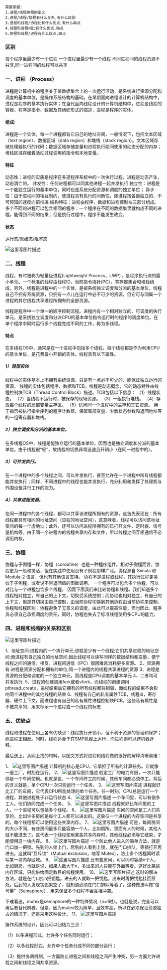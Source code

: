 ```
需要掌握:
1.进程/线程协程的定义
2.进程/线程/协程有什么关系,有什么区别
3.进程和线程/协程比有什么优点,有什么缺点
4.线程和进程相比有什么优点,缺点
5.协程和线程/进程有什么优点,缺点
```



### 区别

每个程序里最少有一个进程
一个进程里最少有一个线程
不同进程间的线程资源不共享,同一进程间的线程可以共享

### 一、进程 （Process）

进程是计算机中的程序关于某数据集合上的一次运行活动，是系统进行资源分配和调度的基本单位，是操作系统结构的基础。在早期面向进程设计的计算机结构中，进程是程序的基本执行实体；在当代面向线程设计的计算机结构中，进程是线程的容器。程序是指令、数据及其组织形式的描述，进程是程序的实体。

#### 组成:

进程是一个实体。每一个进程都有它自己的地址空间，一般情况下，包括文本区域（text region）、数据区域（data region）和堆栈（stack region）。文本区域存储处理器执行的代码；数据区域存储变量和进程执行期间使用的动态分配的内存；堆栈区域存储着活动过程调用的指令和本地变量。

#### 特征 

动态性：进程的实质是程序在多道程序系统中的一次执行过程，进程是动态产生，动态消亡的。 
并发性：任何进程都可以同其他进程一起并发执行 
独立性：进程是一个能独立运行的基本单位，同时也是系统分配资源和调度的独立单位； 
异步性：由于进程间的相互制约，使进程具有执行的间断性，即进程按各自独立的、不可预知的速度向前推进 
结构特征：进程由程序、数据和进程控制块三部分组成。 
多个不同的进程可以包含相同的程序：一个程序在不同的数据集里就构成不同的进程，能得到不同的结果；但是执行过程中，程序不能发生改变。

#### 状态 

运行态/就绪态/阻塞态

 ![这里写图片描述](https://img-blog.csdn.net/20180301143430302?watermark/2/text/aHR0cDovL2Jsb2cuY3Nkbi5uZXQvZ3V5YW4wMzE5/font/5a6L5L2T/fontsize/400/fill/I0JBQkFCMA==/dissolve/70) 

### 二、线程

线程，有时被称为轻量级进程(Lightweight Process，LWP），是程序执行流的最小单元。一个标准的线程由线程ID，当前指令指针(PC），寄存器集合和堆栈组成。另外，线程是进程中的一个实体，是被系统独立调度和分派的基本单位，线程自己不拥有系统资源，只拥有一点儿在运行中必不可少的资源，但它可与同属一个进程的其它线程共享进程所拥有的全部资源。

线程是程序中一个单一的顺序控制流程。进程内有一个相对独立的、可调度的执行单元，是系统独立调度和分派CPU的基本单位指令运行时的程序的调度单位。在单个程序中同时运行多个线程完成不同的工作，称为多线程。

#### 特点

在多线程OS中，通常是在一个进程中包括多个线程，每个线程都是作为利用CPU的基本单位，是花费最小开销的实体。线程具有以下属性。 

##### 1）轻型实体 

线程中的实体基本上不拥有系统资源，只是有一点必不可少的、能保证独立运行的资源。 
线程的实体包括程序、数据和TCB。线程是动态概念，它的动态特性由线程控制块TCB（Thread Control Block）描述。TCB包括以下信息： 
（1）线程状态。 
（2）当线程不运行时，被保存的现场资源。 
（3）一组执行堆栈。 
（4）存放每个线程的局部变量主存区。 
（5）访问同一个进程中的主存和其它资源。 
用于指示被执行指令序列的程序计数器、保留局部变量、少数状态参数和返回地址等的一组寄存器和堆栈。 

##### 2）独立调度和分派的基本单位。 

在多线程OS中，线程是能独立运行的基本单位，因而也是独立调度和分派的基本单位。由于线程很“轻”，故线程的切换非常迅速且开销小（在同一进程中的）。 

##### 3）可并发执行。 

在一个进程中的多个线程之间，可以并发执行，甚至允许在一个进程中所有线程都能并发执行；同样，不同进程中的线程也能并发执行，充分利用和发挥了处理机与外围设备并行工作的能力。 

##### 4）共享进程资源。

在同一进程中的各个线程，都可以共享该进程所拥有的资源，这首先表现在：所有线程都具有相同的地址空间（进程的地址空间），这意味着，线程可以访问该地址空间的每一个虚地址；此外，还可以访问进程所拥有的已打开文件、定时器、信号量机构等。由于同一个进程内的线程共享内存和文件，所以线程之间互相通信不必调用内核。

### 三、协程

协程与子例程一样，协程（coroutine）也是一种程序组件。相对子例程而言，协程更为一般和灵活，但在实践中使用没有子例程那样广泛。协程源自 Simula 和 Modula-2 语言，但也有其他语言支持。 
协程不是进程或线程，其执行过程更类似于子例程，或者说不带返回值的函数调用。 
一个程序可以包含多个协程，可以对比与一个进程包含多个线程， 
因而下面我们来比较协程和线程。我们知道多个线程相对独立，有自己的上下文，切换受系统控制；而协程也相对独立，有自己的上下文，但是其切换由自己控制，由当前协程切换到其他协程由当前协程来控制。 
协程和线程区别：协程避免了无意义的调度，由此可以提高性能，但也因此，程序员必须自己承担调度的责任，同时，协程也失去了标准线程使用多CPU的能力。

### 四、进程和线程的关系和区别

![这里写图片描述](https://img-blog.csdn.net/20180301145908865?watermark/2/text/aHR0cDovL2Jsb2cuY3Nkbi5uZXQvZ3V5YW4wMzE5/font/5a6L5L2T/fontsize/400/fill/I0JBQkFCMA==/dissolve/70)

1、地址空间:进程内的一个执行单元;进程至少有一个线程;它们共享进程的地址空间;而进程有自己独立的地址空间;因此线程可以读写同样的数据结构和变量，便于线程之间的通信。相反，进程间通信（IPC）很困难且消耗更多资源。 
2、资源拥有:进程是资源分配和拥有的单位,同一个进程内的线程共享进程的资源 
3、进程是资源的分配和调度的一个独立单元，而线程是CPU调度的基本单元 
4、二者均可并发执行. 
5、进程的创建调用fork或者vfork，而线程的创建调用pthread_create，进程结束后它拥有的所有线程都将销毁，而线程的结束不会影响同个进程中的其他线程的结束 
6、线程有自己的私有属性TCB，线程id，寄存器、硬件上下文，而进程也有自己的私有属性进程控制块PCB，这些私有属性是不被共享的，用来标示一个进程或一个线程的标志

### 五、优缺点 

线程和进程在使用上各有优缺点：线程执行开销小，但不利于资源的管理和保护；而进程正相反。同时，线程适合于在SMP机器上运行，而进程则可以跨机器迁移。

最后送上，从网上找的材料，以图文方式将进程和线程做的很好的解释清晰易懂：

1、 
![这里写图片描述](https://img-blog.csdn.net/20180302170339122?watermark/2/text/aHR0cDovL2Jsb2cuY3Nkbi5uZXQvZ3V5YW4wMzE5/font/5a6L5L2T/fontsize/400/fill/I0JBQkFCMA==/dissolve/70) 
计算机的核心是CPU，它承担了所有的计算任务。它就像一座工厂，时刻在运行。 
2、 
![这里写图片描述](https://img-blog.csdn.net/20180302170405994?watermark/2/text/aHR0cDovL2Jsb2cuY3Nkbi5uZXQvZ3V5YW4wMzE5/font/5a6L5L2T/fontsize/400/fill/I0JBQkFCMA==/dissolve/70) 
假定工厂的电力有限，一次只能供给一个车间使用。也就是说，一个车间开工的时候，其他车间都必须停工。背后的含义就是，单个CPU一次只能运行一个任务。 
3、 
![这里写图片描述](https://img-blog.csdn.net/20180302170449391?watermark/2/text/aHR0cDovL2Jsb2cuY3Nkbi5uZXQvZ3V5YW4wMzE5/font/5a6L5L2T/fontsize/400/fill/I0JBQkFCMA==/dissolve/70) 
进程就好比工厂的车间，它代表CPU所能处理的单个任务。任一时刻，CPU总是运行一个进程，其他进程处于非运行状态 
4、 
![这里写图片描述](https://img-blog.csdn.net/20180302170520653?watermark/2/text/aHR0cDovL2Jsb2cuY3Nkbi5uZXQvZ3V5YW4wMzE5/font/5a6L5L2T/fontsize/400/fill/I0JBQkFCMA==/dissolve/70) 
一个车间里，可以有很多工人。他们协同完成一个任务。 
5、 
![这里写图片描述](https://img-blog.csdn.net/20180302170543109?watermark/2/text/aHR0cDovL2Jsb2cuY3Nkbi5uZXQvZ3V5YW4wMzE5/font/5a6L5L2T/fontsize/400/fill/I0JBQkFCMA==/dissolve/70) 
线程就好比车间里的工人。一个进程可以包括多个线程。 
6、 
![这里写图片描述](https://img-blog.csdn.net/20180302171635470?watermark/2/text/aHR0cDovL2Jsb2cuY3Nkbi5uZXQvZ3V5YW4wMzE5/font/5a6L5L2T/fontsize/400/fill/I0JBQkFCMA==/dissolve/70) 
车间的空间是工人们共享的，比如许多房间是每个工人都可以进出的。这象征一个进程的内存空间是共享的，每个线程都可以使用这些共享内存。 
7、 
![这里写图片描述](https://img-blog.csdn.net/2018030217170047?watermark/2/text/aHR0cDovL2Jsb2cuY3Nkbi5uZXQvZ3V5YW4wMzE5/font/5a6L5L2T/fontsize/400/fill/I0JBQkFCMA==/dissolve/70) 
可是，每间房间的大小不同，有些房间最多只能容纳一个人，比如厕所。里面有人的时候，其他人就不能进去了。这代表一个线程使用某些共享内存时，其他线程必须等它结束，才能使用这一块内存。 
8、 
![这里写图片描述](https://img-blog.csdn.net/20180302171735822?watermark/2/text/aHR0cDovL2Jsb2cuY3Nkbi5uZXQvZ3V5YW4wMzE5/font/5a6L5L2T/fontsize/400/fill/I0JBQkFCMA==/dissolve/70) 
一个防止他人进入的简单方法，就是门口加一把锁。先到的人锁上门，后到的人看到上锁，就在门口排队，等锁打开再进去。这就叫”互斥锁”（Mutual exclusion，缩写 Mutex），防止多个线程同时读写某一块内存区域。 
9、 
![这里写图片描述](https://img-blog.csdn.net/20180302171805311?watermark/2/text/aHR0cDovL2Jsb2cuY3Nkbi5uZXQvZ3V5YW4wMzE5/font/5a6L5L2T/fontsize/400/fill/I0JBQkFCMA==/dissolve/70) 
还有些房间，可以同时容纳n个人，比如厨房。也就是说，如果人数大于n，多出来的人只能在外面等着。这好比某些内存区域，只能供给固定数目的线程使用。 
10、 
![这里写图片描述](https://img-blog.csdn.net/20180302171848988?watermark/2/text/aHR0cDovL2Jsb2cuY3Nkbi5uZXQvZ3V5YW4wMzE5/font/5a6L5L2T/fontsize/400/fill/I0JBQkFCMA==/dissolve/70) 
这时的解决方法，就是在门口挂n把钥匙。进去的人就取一把钥匙，出来时再把钥匙挂回原处。后到的人发现钥匙架空了，就知道必须在门口排队等着了。这种做法叫做”信号量”（Semaphore），用来保证多个线程不会互相冲突。

不难看出，mutex是semaphore的一种特殊情况（n=1时）。也就是说，完全可以用后者替代前者。但是，因为mutex较为简单，且效率高，所以在必须保证资源独占的情况下，还是采用这种设计。 
11、 
![这里写图片描述](https://img-blog.csdn.net/20180302171917179?watermark/2/text/aHR0cDovL2Jsb2cuY3Nkbi5uZXQvZ3V5YW4wMzE5/font/5a6L5L2T/fontsize/400/fill/I0JBQkFCMA==/dissolve/70)

操作系统的设计，因此可以归结为三点：

（1）以多进程形式，允许多个任务同时运行；

（2）以多线程形式，允许单个任务分成不同的部分运行；

（3）提供协调机制，一方面防止进程之间和线程之间产生冲突，另一方面允许进程之间和线程之间共享资源。